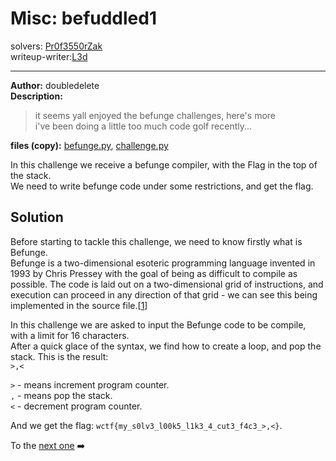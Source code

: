 
# Misc: befuddled1
solvers: [Pr0f3550rZak](https://github.com/Pr0f3550rZak)  
writeup-writer:[L3d](https://github.com/imL3d)   
___
**Author:** doubledelete  
**Description:**
> it seems yall enjoyed the befunge challenges, here's more  
> i've been doing a little too much code golf recently...  

**files (copy):** [befunge.py](files/befunge.py), [challenge.py](files/challenge.py)  

In this challenge we receive a befunge compiler, with the Flag in the top of the stack.  
We need to write befunge code under some restrictions, and get the flag.   

## Solution

Before starting to tackle this challenge, we need to know firstly what is Befunge.  
Befunge is a two-dimensional esoteric programming language invented in 1993 by Chris Pressey with the goal of being as difficult to compile as possible. The code is laid out on a two-dimensional grid of instructions, and execution can proceed in any direction of that grid - we can see this being implemented in the source file.[[1](https://esolangs.org/wiki/Befunge)]  
  
In this challenge we are asked to input the Befunge code to be compile, with a limit for 16 characters.  
After a quick glace of the syntax, we find how to create a loop, and pop the stack. This is the result:  
`>,<`  

`>` - means increment program counter.  
`,` - means pop the stack.  
`<` - decrement program counter.  
  
And we get the flag: `wctf{my_s0lv3_l00k5_l1k3_4_cut3_f4c3_>,<}`.  
  
To the [next one](https://github.com/C0d3-Bre4k3rs/WolvCTF2024-Writeups/tree/main/befuddled2) ➡️